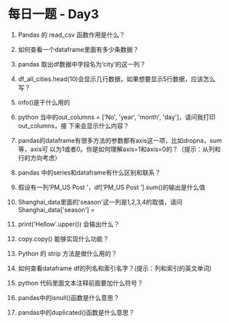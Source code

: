 # 每日一题 - Day3

1. Pandas 的 read_csv 函数作用是什么？



2. 如何查看一个dataframe里面有多少条数据？

  

3. pandas 取出df数据中字段名为‘city’的这一列？



4. df_all_cities.head(10)会显示几行数据，如果想要显示5行数据，应该怎么写？



5. info()是干什么用的



6. python 当中的out_columns = ['No', 'year', 'month', 'day']，请问我打印out_columns，接
    下来会显示什么内容？



7. pandas的dataframe有很多方法的参数都有axis这一项，比如dropna，sum等，axis可
    以为1或者0。你是如何理解axis=1和axis=0的？（提示：从列和行的方向考虑）



8. pandas 中的series和dataframe有什么区别和联系？



9. 假设有一列‘PM_US Post ’，df[‘PM_US Post ’].sum()的输出是什么值



10. Shanghai_data里面的'season'这一列是1,2,3,4的取值，请问Shanghai_data['season'] =

11. print('Hellow'.upper()) 会输出什么？

12. copy.copy() 能够实现什么功能？

13. Python 的 strip 方法是做什么用的？

14. 如何查看dataframe df的列名和索引名字？(提示：列和索引的英文单词)

15. python 代码里面文本注释前面要加什么符号？

16. pandas中的isnull()函数是什么意思？

17. pandas中的duplicated()函数是什么意思？
